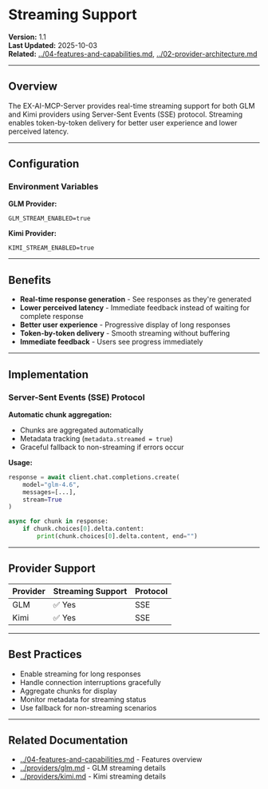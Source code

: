 # Streaming Support

**Version:** 1.1  
**Last Updated:** 2025-10-03  
**Related:** [../04-features-and-capabilities.md](../04-features-and-capabilities.md), [../02-provider-architecture.md](../02-provider-architecture.md)

---

## Overview

The EX-AI-MCP-Server provides real-time streaming support for both GLM and Kimi providers using Server-Sent Events (SSE) protocol. Streaming enables token-by-token delivery for better user experience and lower perceived latency.

---

## Configuration

### Environment Variables

**GLM Provider:**
```env
GLM_STREAM_ENABLED=true
```

**Kimi Provider:**
```env
KIMI_STREAM_ENABLED=true
```

---

## Benefits

- **Real-time response generation** - See responses as they're generated
- **Lower perceived latency** - Immediate feedback instead of waiting for complete response
- **Better user experience** - Progressive display of long responses
- **Token-by-token delivery** - Smooth streaming without buffering
- **Immediate feedback** - Users see progress immediately

---

## Implementation

### Server-Sent Events (SSE) Protocol

**Automatic chunk aggregation:**
- Chunks are aggregated automatically
- Metadata tracking (`metadata.streamed = true`)
- Graceful fallback to non-streaming if errors occur

**Usage:**
```python
response = await client.chat.completions.create(
    model="glm-4.6",
    messages=[...],
    stream=True
)

async for chunk in response:
    if chunk.choices[0].delta.content:
        print(chunk.choices[0].delta.content, end="")
```

---

## Provider Support

| Provider | Streaming Support | Protocol |
|----------|------------------|----------|
| GLM | ✅ Yes | SSE |
| Kimi | ✅ Yes | SSE |

---

## Best Practices

- Enable streaming for long responses
- Handle connection interruptions gracefully
- Aggregate chunks for display
- Monitor metadata for streaming status
- Use fallback for non-streaming scenarios

---

## Related Documentation

- [../04-features-and-capabilities.md](../04-features-and-capabilities.md) - Features overview
- [../providers/glm.md](../providers/glm.md) - GLM streaming details
- [../providers/kimi.md](../providers/kimi.md) - Kimi streaming details

